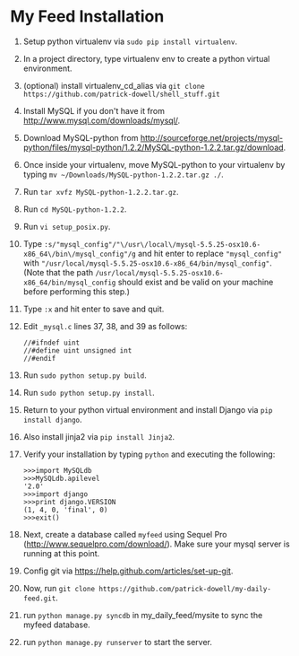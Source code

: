 My Feed Installation
====================

1. Setup python virtualenv via `sudo pip install virtualenv`.
2. In a project directory, type virtualenv env to create a python virtual environment.
3. (optional) install virtualenv_cd_alias via 
`git clone https://github.com/patrick-dowell/shell_stuff.git`
4. Install MySQL if you don't have it from <http://www.mysql.com/downloads/mysql/>.
5. Download MySQL-python from <http://sourceforge.net/projects/mysql-python/files/mysql-python/1.2.2/MySQL-python-1.2.2.tar.gz/download>.
6. Once inside your virtualenv, move MySQL-python to your virtualenv by typing `mv ~/Downloads/MySQL-python-1.2.2.tar.gz ./`.
7. Run `tar xvfz MySQL-python-1.2.2.tar.gz`.
8. Run `cd MySQL-python-1.2.2`.
9. Run `vi setup_posix.py`.
10. Type `:s/"mysql_config"/"\/usr\/local\/mysql-5.5.25-osx10.6-x86_64\/bin\/mysql_config"/g` and hit enter to replace `"mysql_config"` with `"/usr/local/mysql-5.5.25-osx10.6-x86_64/bin/mysql_config"`. (Note that the path `/usr/local/mysql-5.5.25-osx10.6-x86_64/bin/mysql_config` should exist and be valid on your machine before performing this step.)
11. Type `:x` and hit enter to save and quit.
12. Edit `_mysql.c` lines 37, 38, and 39 as follows:

		//#ifndef uint
		//#define uint unsigned int
		//#endif
13. Run `sudo python setup.py build`.
14. Run `sudo python setup.py install`.
15. Return to your python virtual environment and install Django via `pip install django`.
16. Also install jinja2 via `pip install Jinja2`.
17. Verify your installation by typing `python` and executing the following:

		>>>import MySQLdb
		>>>MySQLdb.apilevel
		'2.0'
		>>>import django
		>>>print django.VERSION
		(1, 4, 0, 'final', 0)
		>>>exit() 
		
18. Next, create a database called `myfeed` using Sequel Pro (<http://www.sequelpro.com/download/>). Make sure your mysql server is running at this point.
19. Config git via <https://help.github.com/articles/set-up-git>.
20. Now, run `git clone https://github.com/patrick-dowell/my-daily-feed.git`.
21. run `python manage.py syncdb` in my_daily_feed/mysite to sync the myfeed database.
22. run `python manage.py runserver` to start the server.